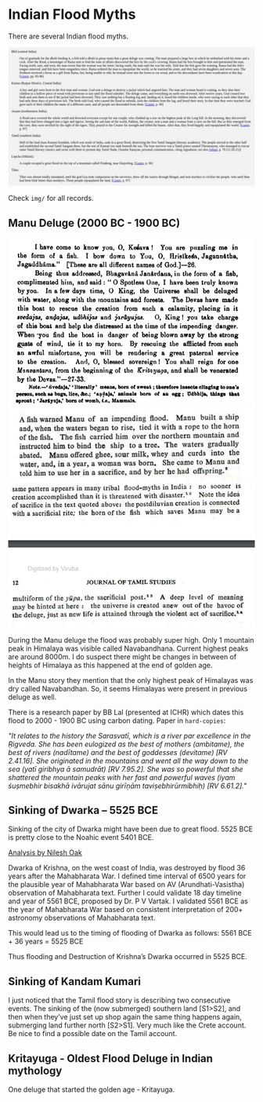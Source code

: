 # Indian Flood Myths

There are several Indian flood myths.

![alt](img/indiamyths.jpg "india myths")

Check `img/` for all records.

## Manu Deluge (2000 BC - 1900 BC)

![alt](img/manu.PNG "india myths")
![alt](img/manu2.PNG "india myths")
![alt](img/manu3.PNG "india myths")

During the Manu deluge the flood was probably super high. Only 1 mountain peak in Himalaya was visible called Navabandhana. Current highest peaks are around 8000m. I do suspect there might be changes in between of heights of Himalaya as this happened at the end of golden age.

In the Manu story they mention that the only highest peak of Himalayas was dry called Navabandhan. So, it seems Himalayas were present in previous deluge as well.

There is a research paper by BB Lal (presented at ICHR) which dates this flood to 2000 - 1900 BC using carbon dating. Paper in `hard-copies`:

*"It relates to the history the Sarasvatī, which is a river par excellence in the Ṛigveda. She has been eulogized as the best of mothers (ambitame), the best of rivers (nadītame) and the best of goddesses (devitame) [RV 2.41.16]. She originated in the mountains and went all the way down to the sea (yatī giribhya ā samudrāt) [RV 7.95.2]. She was so powerful that she shattered the mountain peaks with her fast and powerful waves (iyam śuṣmebhir bisakhā ivārujat sānu girīṇām taviṣebhirūrmibhiḥ) [RV 6.61.2]."*

## Sinking of Dwarka – 5525 BCE

Sinking of the city of Dwarka might have been due to great flood. 5525 BCE is pretty close to the Noahic event 5401 BCE. 

[Analysis by Nilesh Oak](https://nileshoak.wordpress.com/2014/01/06/flooding-destruction-of-dwarka-5525-bce)

Dwarka of Krishna, on the west coast of India, was destroyed by flood 36 years after the Mahabharata War. 
I defined time interval of 6500 years for the plausible year of Mahabharata War based on AV (Arundhati-Vasistha) observation of Mahabharata text. 
Further I could validate 18 day timeline and year of 5561 BCE, proposed by Dr. P V Vartak. 
I validated 5561 BCE as the year of Mahabharata War based on consistent interpretation of 200+ astronomy observations of Mahabharata text.

This would lead us to the timing of flooding of Dwarka as follows:
5561 BCE + 36 years = 5525 BCE

Thus flooding and Destruction of Krishna’s Dwarka occurred in 5525 BCE.

## Sinking of Kandam Kumari

I just noticed that the Tamil flood story is describing two consecutive events. The sinking of the (now submerged) southern land [S1>S2], and then when they’ve just set up shop again the same thing happens again, submerging land further north [S2>S1]. Very much like the Crete account. Be nice to find a possible date on the Tamil account.

## Kritayuga - Oldest Flood Deluge in Indian mythology

One deluge that started the golden age - Kritayuga.